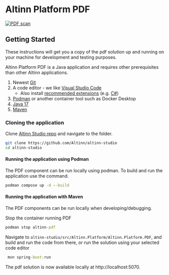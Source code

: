 # Altinn Platform PDF

[![PDF scan](https://github.com/altinn/altinn-studio/actions/workflows/pdf-scan.yml/badge.svg)](https://github.com/Altinn/altinn-studio/actions/workflows/pdf-scan.yml)

## Getting Started

These instructions will get you a copy of the pdf solution up and running on your machine for development and testing purposes.

Altinn Platform PDF is a Java application and requires other prerequisites than other Altinn applications.

1. Newest [Git](https://git-scm.com/downloads)
2. A code editor - we like [Visual Studio Code](https://code.visualstudio.com/download)
   - Also install [recommended extensions](https://code.visualstudio.com/docs/editor/extension-marketplace#_workspace-recommended-extensions) (e.g. [C#](https://marketplace.visualstudio.com/items?itemName=ms-dotnettools.csharp))
3. [Podman](https://podman.io/) or another container tool such as Docker Desktop
4. [Java 17](https://jdk.java.net/17/)
5. [Maven](https://maven.apache.org/download.cgi)

### Cloning the application

Clone [Altinn Studio repo](https://github.com/Altinn/altinn-studio) and navigate to the folder.

```bash
git clone https://github.com/Altinn/altinn-studio
cd altinn-studio
```

#### Running the application using Podman

The PDF component can be run locally using podman. To build and run the application use the command.

```cmd
podman compose up -d --build
```

#### Running the application with Maven

The PDF components can be run locally when developing/debugging.

Stop the container running PDF

```cmd
podman stop altinn-pdf
```

Navigate to `altinn-studio/src/Altinn.Platform/Altinn.Platform.PDF`, and build and run the code from there, or run the solution using your selected code editor

```cmd
 mvn spring-boot:run
```

The pdf solution is now available locally at http://localhost:5070.
